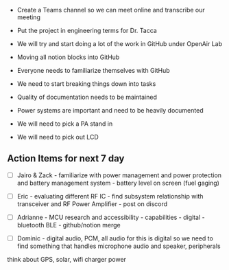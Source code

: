 - Create a Teams channel so we can meet online and transcribe our meeting 

- Put the project in engineering terms for Dr. Tacca

- We will try and start doing a lot of the work in GitHub under OpenAir Lab 

- Moving all notion blocks into GitHub 

- Everyone needs to familiarize themselves with GitHub 

- We need to start breaking things down into tasks 

- Quality of documentation needs to be maintained 

- Power systems are important and need to be heavily documented 

- We will need to pick a PA stand in 

- We will need to pick out LCD 

## Action Items for next 7 day 

- [ ] Jairo & Zack - familiarize with power management and power protection and battery management system - battery level on screen (fuel gaging) 

- [ ] Eric - evaluating different RF IC - find subsystem relationship with transceiver and RF Power Amplifier - post on discord 

- [ ] Adrianne - MCU research and accessibility - capabilities - digital - bluetooth BLE - github/notion merge

- [ ] Dominic - digital audio, PCM, all audio for this is digital so we need to find something that handles microphone audio and speaker, peripherals

think about GPS, solar, wifi charger power
